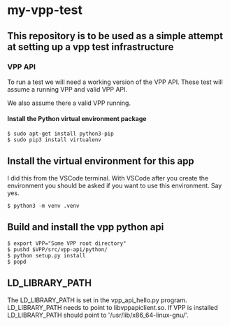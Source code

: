 # my-vpp-test

## This repository is to be used as a simple attempt at setting up a vpp test infrastructure

### VPP API

To run a test we will need a working version of the VPP API. These test will assume a running VPP and valid VPP API.

We also assume there a valid VPP running.

#### Install the Python virtual environment package

``` console
$ sudo apt-get install python3-pip
$ sudo pip3 install virtualenv

```

## Install the virtual environment for this app

I did this from the VSCode terminal. With VSCode after you create the environment you should be asked if you want to use this environment. Say yes.

``` console
$ python3 -m venv .venv

```

## Build and install the vpp python api

``` console
$ export VPP="Some VPP root directory"
$ pushd $VPP/src/vpp-api/python/
$ python setup.py install
$ popd
```

## LD_LIBRARY_PATH

The LD_LIBRARY_PATH is set in the vpp_api_hello.py program. LD_LIBRARY_PATH needs to point to libvppapiclient.so. If VPP is installed LD_LIBRARY_PATH should point to '/usr/lib/x86_64-linux-gnu/'.

